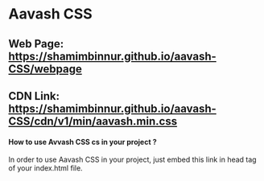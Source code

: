 # Aavash CSS
## Web Page: https://shamimbinnur.github.io/aavash-CSS/webpage
## CDN Link: https://shamimbinnur.github.io/aavash-CSS/cdn/v1/min/aavash.min.css


#### How to use Avvash CSS cs in your project ?
In order to use Aavash CSS in your project, just embed this link in head tag of your index.html file.
<link rel="stylesheet" href="https://shamimbinnur.github.io/aavash-CSS/cdn/v1/min/aavash.min.css">

